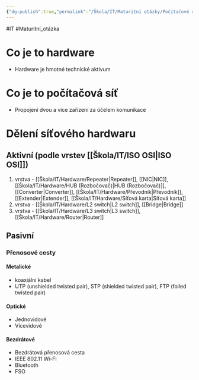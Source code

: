 ```yaml
---
{"dg-publish":true,"permalink":"/Škola/IT/Maturitní otázky/Počítačové sítě a kybernetika/Hardware počítačových sítí/","created":"1980-01-01T00:00:00.000+01:00","updated":"2024-03-18T08:54:50.930+01:00"}
---
```


#IT #Maturitní_otázka
# Co je to hardware
- Hardware je hmotné technické aktivum
# Co je to počítačová síť
- Propojení dvou a více zařízení za účelem komunikace
# Dělení síťového hardwaru
## Aktivní (podle vrstev [[Škola/IT/ISO OSI\|ISO OSI]])
1. vrstva - [[Škola/IT/Hardware/Repeater\|Repeater]], [[NIC\|NIC]], [[Škola/IT/Hardware/HUB (Rozbočovač)\|HUB (Rozbočovač)]], [[Converter\|Converter]], [[Škola/IT/Hardware/Převodník\|Převodník]], [[Extender\|Extender]], [[Škola/IT/Hardware/Síťová karta\|Síťová karta]]
2. vrstva - [[Škola/IT/Hardware/L2 switch\|L2 switch]], [[Bridge\|Bridge]]
3. vrstva - [[Škola/IT/Hardware/L3 switch\|L3 switch]], [[Škola/IT/Hardware/Router\|Router]]
## Pasivní
### Přenosové cesty
#### Metalické
- koaxiální kabel
- UTP (unshielded twisted pair), STP (shielded twisted pair), FTP (foiled twisted pair)
#### Optické
- Jednovidové
- Vícevidové
#### Bezdrátové
- Bezdrátová přenosová cesta
- IEEE 802.11 Wi-Fi
- Bluetooth
- FSO
